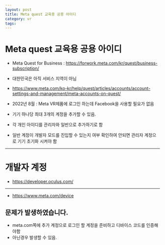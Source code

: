 ```yaml
---
layout: post
title: Meta quest 교육용 공용 아이디
category: vr
tags: 
---
```


# Meta quest 교육용 공용 아이디
* Meta Quest for Business : <https://forwork.meta.com/kr/quest/business-subscription/>
* 대한민국은 아직 서비스 지역이 아님

* <https://www.meta.com/ko-kr/help/quest/articles/accounts/account-settings-and-management/meta-accounts-on-quest/>
* 2022년 8월 : Meta VR제품에 로그인 하는데 Facebook을 사용할 필요가 없음

* 기기 하나당 최대 3개의 계정을 추가할 수 있음.
* 각 개인 아이디를 관리자와 일반으로 추가하기로 함
* 일반 계정이 개발자 모드를 진입할 수 있는지 여부 확인하여 안되면 관리자 계정으로 기기 초기화 시켜야 함

---

# 개발자 계정
* <https://developer.oculus.com/>

---

* <https://www.meta.com/device>

## 문제가 발생하였습니다.
* meta.com쪽에 추가 계정으로 로그인 할 계정을 준비하고 디바이스 코드를 인증해야함
* 아닌경우 발생할 수 있음.